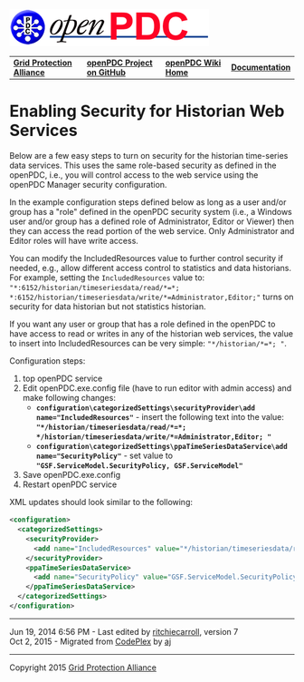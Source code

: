[![The Open Source Phasor Data Concentrator](openPDC_Logo.png)](openPDC_Home.md)

|   |   |   |   |
|---|---|---|---|
| **[Grid Protection Alliance](http://www.gridprotectionalliance.org)** | **[openPDC Project on GitHub](https://github.com/GridProtectionAlliance/openPDC)** | **[openPDC Wiki Home](openPDC_Home.md)** | **[Documentation](openPDC_Documentation_Home.md)** |

# Enabling Security for Historian Web Services

Below are a few easy steps to turn on security for the historian time-series data services. This uses the same role-based security as defined in the openPDC, i.e., you will control access to the web service using the openPDC Manager security configuration.

In the example configuration steps defined below as long as a user and/or group has a "role" defined in the openPDC security system (i.e., a Windows user and/or group has a defined role of Administrator, Editor or Viewer) then they can access the read portion of the web service. Only Administrator and Editor roles will have write access.

You can modify the IncludedResources value to further control security if needed, e.g., allow different access control to statistics and data historians. For example, setting the `IncludedResources` value to: `"*:6152/historian/timeseriesdata/read/*=*; *:6152/historian/timeseriesdata/write/*=Administrator,Editor;"` turns on security for data historian but not statistics historian.

If you want any user or group that has a role defined in the openPDC to have access to read or writes in any of the historian web services, the value to insert into IncludedResources can be very simple: `"*/historian/*=*; "`.

Configuration steps:

1. top openPDC service
2. Edit openPDC.exe.config file (have to run editor with admin access) and make following changes:
    - **`configuration\categorizedSettings\securityProvider\add name="IncludedResources"`** - insert the following text into the value:  **`"*/historian/timeseriesdata/read/*=*; */historian/timeseriesdata/write/*=Administrator,Editor; "`**
    - **`configuration\categorizedSettings\ppaTimeSeriesDataService\add name="SecurityPolicy"`** - set value to **`"GSF.ServiceModel.SecurityPolicy, GSF.ServiceModel"`**
3. Save openPDC.exe.config
4. Restart openPDC service

XML updates should look similar to the following:<br>
```xml
<configuration>
  <categorizedSettings>
    <securityProvider>
      <add name="IncludedResources" value="*/historian/timeseriesdata/read/*=*; */historian/timeseriesdata/write/*=Administrator,Editor;  UpdateSettings,UpdateConfigFile=Special; Settings,Schedules,Help,Status,Version,Time,Health,List,Invoke,ListCommands,ListReports,GetReport=*; Processes,Start,ReloadCryptoCache,ReloadSettings,Reschedule,Unschedule,SaveSchedules,LoadSchedules,ResetHealthMonitor,Connect,Disconnect,Initialize,ReloadConfig,Authenticate,RefreshRoutes,TemporalSupport,LogEvent,GenerateReport,ReportingConfig=Administrator,Editor; *=Administrator" description="Semicolon delimited list of resources to be secured along with role names." encrypted="false" />
    </securityProvider>
    <ppaTimeSeriesDataService>
      <add name="SecurityPolicy" value="GSF.ServiceModel.SecurityPolicy, GSF.ServiceModel" description="Assembly qualified name of the authorization policy to be used for securing the web service." encrypted="false" />
    </ppaTimeSeriesDataService>
  </categorizedSettings>
</configuration>
```

---

Jun 19, 2014 6:56 PM - Last edited by [ritchiecarroll](https://github.com/ritchiecarroll), version 7  
Oct 2, 2015 - Migrated from [CodePlex](http://openpdc.codeplex.com/wikipage?title=Enabling%20Security%20for%20Historian%20Web%20Services) by [aj](https://github.com/ajstadlin)

---

Copyright 2015 [Grid Protection Alliance](http://www.gridprotectionalliance.org)